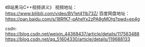 《B站黑马C++视频讲义》
视频地址：https://www.bilibili.com/video/BV1et411b73Z/
百度网盘地址：https://pan.baidu.com/s/18RfK7-pAheYx2zPA8gMOtg?pwd=ep4g

csdn:  
https://blog.csdn.net/weixin_44368437/article/details/117563488  
https://blog.csdn.net/qq_51604330/article/details/119688133  
